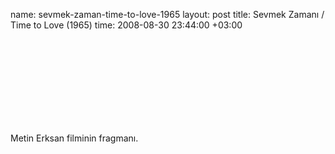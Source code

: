 name: sevmek-zaman-time-to-love-1965
layout: post
title: Sevmek Zamanı / Time to Love (1965)
time: 2008-08-30 23:44:00 +03:00

<object><param name="movie" value="http://www.youtube.com/v/iIA-EMbw5CI&hl=en&fs=1"></param><param name="allowFullScreen" value="true"></param><embed src="http://www.youtube.com/v/iIA-EMbw5CI&hl=en&fs=1" type="application/x-shockwave-flash" allowfullscreen="true"></embed></object><br />Metin Erksan filminin fragmanı.
